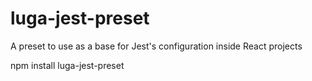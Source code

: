 # luga-jest-preset
A preset to use as a base for Jest's configuration inside React projects

npm install luga-jest-preset

